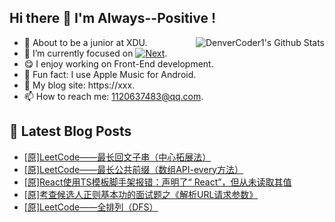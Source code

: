 ## Hi there 👋 I'm Always--Positive !
<div>
  <img alt="DenverCoder1's Github Stats" src="https://denvercoder1-github-readme-stats.vercel.app/api?username=qq1120637483&show_icons=true&count_private=true&theme=react&hide_border=true&hide_title=true&bg_color=1F222E&title_color=F85D7F&icon_color=F8D866" align= "right" />

- 🎒 About to be a junior at XDU. 
- 🔬 I’m currently focused on [![Next](https://img.shields.io/badge/-Next-brightgreen)](https://). 
- 😋 I enjoy working on Front-End development.
- 🎵 Fun fact: I use Apple Music for Android.
- 📝 My blog site: https://xxx.
- 📫 How to reach me:  1120637483@qq.com.
</div>  


## 📕 Latest Blog Posts

<!-- BLOG-POST-LIST:START -->
- [[原]LeetCode——最长回文子串（中心拓展法）](https://blog.csdn.net/sinat_41696687/article/details/120632522)
- [[原]LeetCode——最长公共前缀（数组API-every方法）](https://blog.csdn.net/sinat_41696687/article/details/120610942)
- [[原]React使用TS模板脚手架报错：声明了“ React”，但从未读取其值](https://blog.csdn.net/sinat_41696687/article/details/120594031)
- [[原]考查候选人正则基本功的面试题之《解析URL请求参数》](https://blog.csdn.net/sinat_41696687/article/details/120592359)
- [[原]LeetCode——全排列（DFS）](https://blog.csdn.net/sinat_41696687/article/details/120587143)
<!-- BLOG-POST-LIST:END -->









